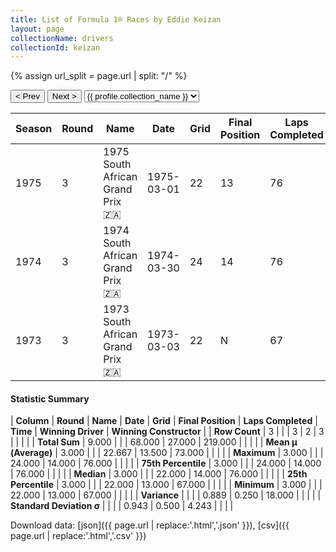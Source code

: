 ```yaml
---
title: List of Formula 1® Races by Eddie Keizan
layout: page
collectionName: drivers
collectionId: keizan
---
```


{% assign url_split = page.url | split: "/" %}
<div id="collection-navigation">
<button onclick="selector.options[selector.selectedIndex-1].value && (window.location = selector.options[selector.selectedIndex-1].value);">&lt; Prev</button>
<button onclick="selector.options[selector.selectedIndex+1].value && (window.location = selector.options[selector.selectedIndex+1].value);">Next &gt;</button>
<select id="selector" onchange="this.options[this.selectedIndex].value && (window.location = this.options[this.selectedIndex].value);">
  {% for collectionId in site.data[page.collectionName].refs %}
    {% if collectionId == page.collectionId %}
      {% assign selected = "selected" %}
    {% else %}
      {% assign selected = "" %}
    {% endif %}
    {% assign profile = site.data[page.collectionName][collectionId].profile %}
    <option value="/f1/{{ page.collectionName }}/{{ collectionId }}/{{ url_split[4] }}" {{ selected }}>{{ profile.collection_name }}</option>
  {% endfor %}
</select>
</div>

| Season | Round | Name | Date | Grid | Final Position | Laps Completed | Time | Winning Driver | Winning Constructor |
|--|--|--|--|--|--|--|--|--|--|
| 1975 | 3 | 1975 South African Grand Prix 🇿🇦 | 1975-03-01 | 22 | 13 | 76 |   | Jody Scheckter 🇿🇦 | Tyrrell 🇬🇧 |
| 1974 | 3 | 1974 South African Grand Prix 🇿🇦 | 1974-03-30 | 24 | 14 | 76 |   | Carlos Reutemann 🇦🇷 | Brabham 🇬🇧 |
| 1973 | 3 | 1973 South African Grand Prix 🇿🇦 | 1973-03-03 | 22 | N | 67 |   | Jackie Stewart 🇬🇧 | Tyrrell 🇬🇧 |

#### Statistic Summary

| **Column** | **Round** | **Name** | **Date** | **Grid** | **Final Position** | **Laps Completed** | **Time** | **Winning Driver** | **Winning Constructor** |
| **Row Count** | 3 |  |  | 3 | 2 | 3 |  |  |  |
| **Total Sum** | 9.000 |  |  | 68.000 | 27.000 | 219.000 |  |  |  |
| **Mean μ (Average)** | 3.000 |  |  | 22.667 | 13.500 | 73.000 |  |  |  |
| **Maximum** | 3.000 |  |  | 24.000 | 14.000 | 76.000 |  |  |  |
| **75th Percentile** | 3.000 |  |  | 24.000 | 14.000 | 76.000 |  |  |  |
| **Median** | 3.000 |  |  | 22.000 | 14.000 | 76.000 |  |  |  |
| **25th Percentile** | 3.000 |  |  | 22.000 | 13.000 | 67.000 |  |  |  |
| **Minimum** | 3.000 |  |  | 22.000 | 13.000 | 67.000 |  |  |  |
| **Variance** |  |  |  | 0.889 | 0.250 | 18.000 |  |  |  |
| **Standard Deviation σ** |  |  |  | 0.943 | 0.500 | 4.243 |  |  |  |

Download data: [json]({{ page.url | replace:'.html','.json' }}), [csv]({{ page.url | replace:'.html','.csv' }})

